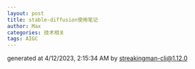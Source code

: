 ```yaml
---
layout: post
title: stable-diffusion使用笔记
author: Max
categories: 技术相关
tags: AIGC
---
```



generated at 4/12/2023, 2:15:34 AM by streakingman-cli@1.12.0